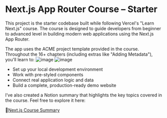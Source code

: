 # Next.js App Router Course – Starter
This project is the starter codebase built while following Vercel's "Learn Next.js" course. The course is designed to guide developers from beginner to advanced level in building modern web applications using the Next.js App Router.

The app uses the ACME project template provided in the course. Throughout the 16+ chapters (including extras like "Adding Metadata"), you'll learn to:
![image](https://github.com/user-attachments/assets/4dddf9c5-28f8-4cc3-b4dc-9d5e3e369c11)
![image](https://github.com/user-attachments/assets/61b4da6a-a68b-43d4-b864-338a13880549)

* Set up your local development environment
* Work with pre-styled components
* Connect real application logic and data
* Build a complete, production-ready demo website

I’ve also created a Notion summary that highlights the key topics covered in the course. Feel free to explore it here:

🔗[Next.js Course Summary](https://www.notion.so/NextJs-Course-Vercel-1d4b0b80d215800e9bfed451820db3bf?pvs=4)

